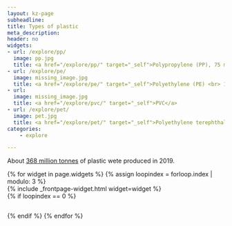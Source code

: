 ```yaml
---
layout: kz-page
subheadline:
title: Types of plastic
meta_description:
header: no
widgets:
- url: /explore/pp/
  image: pp.jpg
  title: <a href="/explore/pp/" target="_self">Polypropylene (PP), 75 million tonnes</a>
- url: /explore/pe/
  image: missing_image.jpg
  title: <a href="/explore/pe/" target="_self">Polyethylene (PE) <br> 103 million tonnes</a>
- url: 
  image: missing_image.jpg
  title: <a href="/explore/pvc/" target="_self">PVC</a>
- url: /explore/pet/
  image: pet.jpg
  title: <a href="/explore/pet/" target="_self">Polyethylene terephthalate (PET), 30-45 million tonnes</a>
categories:
    - explore

---
```


About [368 million tonnes][1] of plastic wete produced in 2019. 


<div class="row">
  {% for widget in page.widgets %}
    {% assign loopindex = forloop.index | modulo: 3 %}
    <div id="{{ widget.anchor }}">{% include _frontpage-widget.html widget=widget %}</div>
    {% if loopindex == 0 %}
  <hr style="height:1px; visibility:hidden;" /> <!-- Prevents long first column items from pushing new rows to the right -->
    {% endif %}
  {% endfor %}
</div>

[1]: https://www.plasticseurope.org/en/resources/publications/4312-plastics-facts-2020
